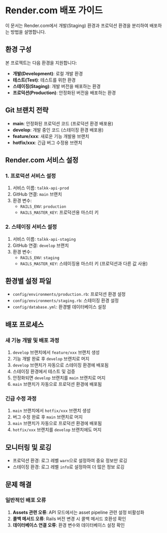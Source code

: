 # Render.com 배포 가이드

이 문서는 Render.com에서 개발(Staging) 환경과 프로덕션 환경을 분리하여 배포하는 방법을 설명합니다.

## 환경 구성

본 프로젝트는 다음 환경을 지원합니다:

- **개발(Development)**: 로컬 개발 환경
- **테스트(Test)**: 테스트를 위한 환경
- **스테이징(Staging)**: 개발 버전을 배포하는 환경
- **프로덕션(Production)**: 안정화된 버전을 배포하는 환경

## Git 브랜치 전략

- **main**: 안정화된 프로덕션 코드 (프로덕션 환경 배포용)
- **develop**: 개발 중인 코드 (스테이징 환경 배포용)
- **feature/xxx**: 새로운 기능 개발용 브랜치
- **hotfix/xxx**: 긴급 버그 수정용 브랜치

## Render.com 서비스 설정

### 1. 프로덕션 서비스 설정

1. 서비스 이름: `talkk-api-prod`
2. GitHub 연결: `main` 브랜치
3. 환경 변수:
   - `RAILS_ENV`: `production`
   - `RAILS_MASTER_KEY`: 프로덕션용 마스터 키

### 2. 스테이징 서비스 설정

1. 서비스 이름: `talkk-api-staging`
2. GitHub 연결: `develop` 브랜치
3. 환경 변수:
   - `RAILS_ENV`: `staging`
   - `RAILS_MASTER_KEY`: 스테이징용 마스터 키 (프로덕션과 다른 값 사용)

## 환경별 설정 파일

- `config/environments/production.rb`: 프로덕션 환경 설정
- `config/environments/staging.rb`: 스테이징 환경 설정
- `config/database.yml`: 환경별 데이터베이스 설정

## 배포 프로세스

### 새 기능 개발 및 배포 과정

1. `develop` 브랜치에서 `feature/xxx` 브랜치 생성
2. 기능 개발 완료 후 `develop` 브랜치로 머지
3. `develop` 브랜치가 자동으로 스테이징 환경에 배포됨
4. 스테이징 환경에서 테스트 및 검증
5. 안정화되면 `develop` 브랜치를 `main` 브랜치로 머지
6. `main` 브랜치가 자동으로 프로덕션 환경에 배포됨

### 긴급 수정 과정

1. `main` 브랜치에서 `hotfix/xxx` 브랜치 생성
2. 버그 수정 완료 후 `main` 브랜치로 머지
3. `main` 브랜치가 자동으로 프로덕션 환경에 배포됨
4. `hotfix/xxx` 브랜치를 `develop` 브랜치에도 머지

## 모니터링 및 로깅

- 프로덕션 환경: 로그 레벨 `warn`으로 설정하여 중요 정보만 로깅
- 스테이징 환경: 로그 레벨 `info`로 설정하여 더 많은 정보 로깅

## 문제 해결

### 일반적인 배포 오류

1. **Assets 관련 오류**: API 모드에서는 asset pipeline 관련 설정 비활성화
2. **콜백 메서드 오류**: Rails 버전 변경 시 콜백 메서드 호환성 확인
3. **데이터베이스 연결 오류**: 환경 변수와 데이터베이스 설정 확인 